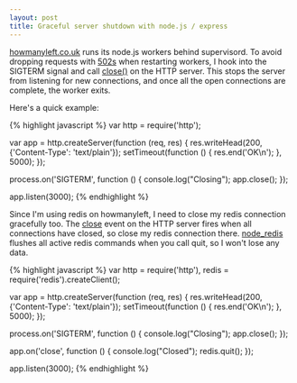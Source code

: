 ```yaml
---
layout: post
title: Graceful server shutdown with node.js / express
---
```

[howmanyleft.co.uk][1] runs its node.js workers behind supervisord.  To avoid
dropping requests with [502s][2] when restarting workers, I hook into the
SIGTERM signal and call [close()][3] on the HTTP server. This stops the server
from listening for new connections, and once all the open connections are
complete, the worker exits.

Here's a quick example:

{% highlight javascript %}
var http = require('http');

var app = http.createServer(function (req, res) {
  res.writeHead(200, {'Content-Type': 'text/plain'});
  setTimeout(function () { res.end('OK\n'); }, 5000);
});

process.on('SIGTERM', function () {
  console.log("Closing");
  app.close();
});

app.listen(3000);
{% endhighlight %}

Since I'm using redis on howmanyleft, I need to close my redis connection
gracefully too.  The [close][4] event on the HTTP server fires when all
connections have closed, so close my redis connection there.  [node_redis][5]
flushes all active redis commands when you call quit, so I won't lose any
data.

{% highlight javascript %}
var http = require('http'),
    redis = require('redis').createClient();

var app = http.createServer(function (req, res) {
  res.writeHead(200, {'Content-Type': 'text/plain'});
  setTimeout(function () { res.end('OK\n'); }, 5000);
});

process.on('SIGTERM', function () {
  console.log("Closing");
  app.close();
});

app.on('close', function () {
  console.log("Closed");
  redis.quit();
});

app.listen(3000);
{% endhighlight %}

[1]: http://www.howmanyleft.co.uk
[2]: http://httpcats.herokuapp.com/502
[3]: http://nodejs.org/docs/latest/api/http.html#server.close
[4]: http://nodejs.org/docs/latest/api/http.html#event_close_
[5]: https://github.com/mranney/node_redis

